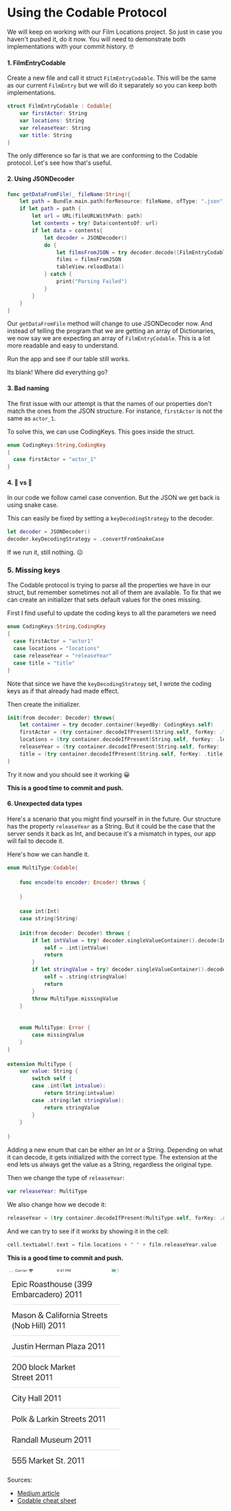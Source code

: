 # Using the Codable Protocol

We will keep on working with our Film Locations project. So just in case you haven't pushed it, do it now. You will need to demonstrate both implementations with your commit history. 🤓

#### 1. FilmEntryCodable

Create a new file and call it struct `FilmEntryCodable`. This will be the same as our current `FilmEntry` but we will do it separately so you can keep both implementations.

```swift
struct FilmEntryCodable : Codable{
    var firstActor: String
    var locations: String
    var releaseYear: String
    var title: String
}
```

The only difference so far is that we are conforming to the Codable protocol. Let's see how that's useful.

#### 2. Using JSONDecoder

```swift
func getDataFromFile(_ fileName:String){
    let path = Bundle.main.path(forResource: fileName, ofType: ".json")
    if let path = path {
        let url = URL(fileURLWithPath: path)
        let contents = try? Data(contentsOf: url)
        if let data = contents{
            let decoder = JSONDecoder()
            do {
                let filmsFromJSON = try decoder.decode([FilmEntryCodable].self, from: data)
                films = filmsFromJSON
                tableView.reloadData()
            } catch {
                print("Parsing Failed")
            }
        }
    }
}
```

Our `getDataFromFile` method will change to use JSONDecoder now. And instead of telling the program that we are getting an array of Dictionaries, we now say we are expecting an array of `FilmEntryCodable`. This is a lot more readable and easy to understand.

Run the app and see if our table still works.

Its blank! Where did everything go?

#### 3. Bad naming

The first issue with our attempt is that the names of our properties don't match the ones from the JSON structure. For instance, `firstActor` is not the same as `actor_1`.

To solve this, we can use CodingKeys. This goes inside the struct.

```swift
enum CodingKeys:String,CodingKey
{
  case firstActor = "actor_1"
}
```

#### 4. 🐫 vs  🐍

In our code we follow camel case convention. But the JSON we get back is using snake case.

This can easily be fixed by setting a `keyDecodingStrategy` to the decoder.

```swift
let decoder = JSONDecoder()
decoder.keyDecodingStrategy = .convertFromSnakeCase
```

If we run it, still nothing. ☹️

### 5. Missing keys

The Codable protocol is trying to parse all the properties we have in our struct, but remember sometimes not all of them are available. To fix that we can create an initializer that sets default values for the ones missing.

First I find useful to update the coding keys to all the parameters we need

```swift
enum CodingKeys:String,CodingKey
{
  case firstActor = "actor1"
  case locations = "locations"
  case releaseYear = "releaseYear"
  case title = "title"
}
```

Note that since we have the `keyDecodingStrategy` set, I wrote the coding keys as if that already had made effect.

Then create the initializer.

```swift
init(from decoder: Decoder) throws{
    let container = try decoder.container(keyedBy: CodingKeys.self)
    firstActor = (try container.decodeIfPresent(String.self, forKey: .firstActor)) ?? "Unknown"
    locations = (try container.decodeIfPresent(String.self, forKey: .locations)) ?? "Unknown Location"
    releaseYear = (try container.decodeIfPresent(String.self, forKey: .releaseYear)) ?? "Unknown Year"
    title = (try container.decodeIfPresent(String.self, forKey: .title)) ?? "Unknown Title"
}
```

Try it now and you should see it working 😀

**This is a good time to commit and push.**

#### 6. Unexpected data types

Here's a scenario that you might find yourself in in the future. Our structure has the property `releaseYear` as a String. But it could be the case that the server sends it back as Int, and because it's a mismatch in types, our app will fail to decode it.

Here's how we can handle it.

```swift
enum MultiType:Codable{

    func encode(to encoder: Encoder) throws {

    }

    case int(Int)
    case string(String)

    init(from decoder: Decoder) throws {
        if let intValue = try? decoder.singleValueContainer().decode(Int.self)  {
            self = .int(intValue)
            return
        }
        if let stringValue = try? decoder.singleValueContainer().decode(String.self){
            self = .string(stringValue)
            return
        }
        throw MultiType.missingValue
    }


    enum MultiType: Error {
        case missingValue
    }
}

extension MultiType {
    var value: String {
        switch self {
        case .int(let intvalue):
            return String(intvalue)
        case .string(let stringValue):
            return stringValue
        }
    }

}
```

Adding a new enum that can be either an Int or a String. Depending on what it can decode, it gets initialized with the correct type. The extension at the end lets us always get the value as a String, regardless the original type.

Then we change the type of `releaseYear`:

```swift
var releaseYear: MultiType
```

We also change how we decode it:

```swift
releaseYear = (try container.decodeIfPresent(MultiType.self, forKey: .releaseYear)) ?? MultiType.string("Unknown year")
```

And we can try to see if it works by showing it in the cell:

```swift
cell.textLabel?.text = film.locations + " " + film.releaseYear.value
```

**This is a good time to commit and push.**

![year](year.png)

Sources:

- [Medium article](https://medium.com/flawless-app-stories/lets-parse-the-json-like-a-boss-with-swift-codable-protocol-3d4c4290c104)
- [Codable cheat sheet](https://www.hackingwithswift.com/articles/119/codable-cheat-sheet)
